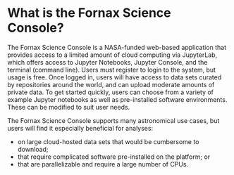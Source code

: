 # What is the Fornax Science Console?

The Fornax Science Console is a NASA-funded web-based application that 
provides access to a limited amount of cloud computing via JupyterLab, 
which offers access to Jupyter Notebooks, Jupyter Console, and the terminal 
(command line). 
Users must register to login to the system, but usage is free. 
Once logged in, users will have access to data sets curated by repositories 
around the world, and can upload moderate amounts of private data. To get 
started quickly, users can choose from a variety of example Jupyter notebooks 
as well as pre-installed software environments. These can be modified to suit 
user needs.

The Fornax Science Console supports many astronomical use cases, but users 
will find it especially beneficial for analyses:

* on large cloud-hosted data sets that would be cumbersome to download;
* that require complicated software pre-installed on the platform; or
* that are parallelizable and require a large number of CPUs.

